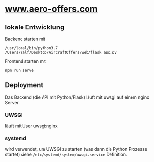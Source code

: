 # www.aero-offers.com

## lokale Entwicklung

Backend starten mit 

```/usr/local/bin/python3.7 /Users/ralf/Desktop/AircraftOffers/web/flask_app.py```

Frontend starten mit
 
````npm run serve````

## Deployment

Das Backend (die API mit Python/Flask) läuft mit uwsgi auf einem nginx Server.

### UWSGI

läuft mit User uwsgi:nginx 

### systemd
wird verwendet, um UWSGI zu starten (was dann die Python Prozesse startet)
siehe ``/etc/systemd/system/uwsgi.service`` Definition.

